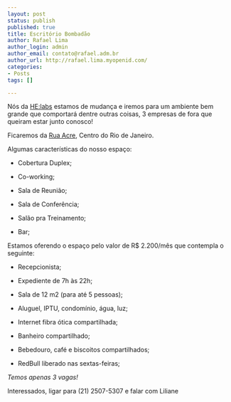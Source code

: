 ```yaml
--- 
layout: post
status: publish
published: true
title: Escritório Bombadão
author: Rafael Lima
author_login: admin
author_email: contato@rafael.adm.br
author_url: http://rafael.lima.myopenid.com/
categories: 
- Posts
tags: []

---
```


Nós da [HE:labs](http://helabs.com.br) estamos de mudança e iremos para um ambiente bem grande que comportará dentre outras coisas, 3 empresas de fora que queiram estar junto conosco!

Ficaremos da [Rua Acre](http://goo.gl/maps/xdGDR), Centro do Rio de Janeiro.

Algumas características do nosso espaço:

* Cobertura Duplex;

* Co-working;

* Sala de Reunião;

* Sala de Conferência;

* Salão pra Treinamento;

* Bar;

Estamos oferendo o espaço pelo valor de R$ 2.200/mês que contempla o seguinte:

* Recepcionista;

* Expediente de 7h às 22h;

* Sala de 12 m2 (para até 5 pessoas);

* Aluguel, IPTU, condomínio, água, luz;

* Internet fibra ótica compartilhada;

* Banheiro compartilhado;

* Bebedouro, café e biscoitos compartilhados;

* RedBull liberado nas sextas-feiras;

*Temos apenas 3 vagas!*

Interessados, ligar para (21) 2507-5307 e falar com Liliane